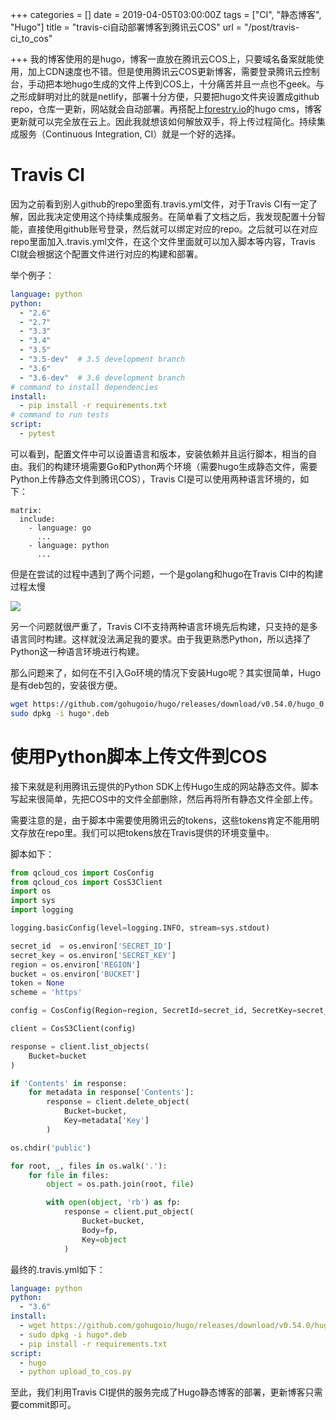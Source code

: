 +++
categories = []
date = 2019-04-05T03:00:00Z
tags = ["CI", "静态博客", "Hugo"]
title = "travis-ci自动部署博客到腾讯云COS"
url = "/post/travis-ci_to_cos"

+++
我的博客使用的是hugo，博客一直放在腾讯云COS上，只要域名备案就能使用，加上CDN速度也不错。但是使用腾讯云COS更新博客，需要登录腾讯云控制台，手动把本地hugo生成的文件上传到COS上，十分痛苦并且一点也不geek。与之形成鲜明对比的就是netlify，部署十分方便，只要把hugo文件夹设置成github repo，仓库一更新，网站就会自动部署。再搭配上[forestry.io](https://forestry.io/)的hugo cms，博客更新就可以完全放在云上。因此我就想该如何解放双手，将上传过程简化。持续集成服务（Continuous Integration, CI）就是一个好的选择。

# Travis CI

因为之前看到别人github的repo里面有.travis.yml文件，对于Travis CI有一定了解，因此我决定使用这个持续集成服务。在简单看了文档之后，我发现配置十分智能，直接使用github账号登录，然后就可以绑定对应的repo。之后就可以在对应repo里面加入.travis.yml文件，在这个文件里面就可以加入脚本等内容，Travis CI就会根据这个配置文件进行对应的构建和部署。

举个例子：

```yaml
language: python
python:
  - "2.6"
  - "2.7"
  - "3.3"
  - "3.4"
  - "3.5"
  - "3.5-dev"  # 3.5 development branch
  - "3.6"
  - "3.6-dev"  # 3.6 development branch
# command to install dependencies
install:
  - pip install -r requirements.txt
# command to run tests
script:
  - pytest
```

可以看到，配置文件中可以设置语言和版本，安装依赖并且运行脚本，相当的自由。我们的构建环境需要Go和Python两个环境（需要hugo生成静态文件，需要Python上传静态文件到腾讯COS），Travis CI是可以使用两种语言环境的，如下：

    matrix:
      include:
        - language: go
          ...
        - language: python
          ...

但是在尝试的过程中遇到了两个问题，一个是golang和hugo在Travis CI中的构建过程太慢

![](/images/go_slow.png)

另一个问题就很严重了，Travis CI不支持两种语言环境先后构建，只支持的是多语言同时构建。这样就没法满足我的要求。由于我更熟悉Python，所以选择了Python这一种语言环境进行构建。

那么问题来了，如何在不引入Go环境的情况下安装Hugo呢？其实很简单，Hugo是有deb包的，安装很方便。

```bash
wget https://github.com/gohugoio/hugo/releases/download/v0.54.0/hugo_0.54.0_Linux-64bit.deb
sudo dpkg -i hugo*.deb
```

# 使用Python脚本上传文件到COS

接下来就是利用腾讯云提供的Python SDK上传Hugo生成的网站静态文件。脚本写起来很简单，先把COS中的文件全部删除，然后再将所有静态文件全部上传。

需要注意的是，由于脚本中需要使用腾讯云的tokens，这些tokens肯定不能用明文存放在repo里。我们可以把tokens放在Travis提供的环境变量中。

脚本如下：

```Python
from qcloud_cos import CosConfig
from qcloud_cos import CosS3Client
import os
import sys
import logging

logging.basicConfig(level=logging.INFO, stream=sys.stdout)

secret_id  = os.environ['SECRET_ID']
secret_key = os.environ['SECRET_KEY']
region = os.environ['REGION']
bucket = os.environ['BUCKET']
token = None
scheme = 'https'

config = CosConfig(Region=region, SecretId=secret_id, SecretKey=secret_key, Token=token, Scheme=scheme)

client = CosS3Client(config)

response = client.list_objects(
    Bucket=bucket
)

if 'Contents' in response:
    for metadata in response['Contents']:
        response = client.delete_object(
            Bucket=bucket,
            Key=metadata['Key']
        )

os.chdir('public')

for root, _, files in os.walk('.'):
    for file in files:
        object = os.path.join(root, file)

        with open(object, 'rb') as fp:
            response = client.put_object(
                Bucket=bucket,
                Body=fp,
                Key=object
            )
```

最终的.travis.yml如下：

```yaml
language: python
python:
  - "3.6"
install:
  - wget https://github.com/gohugoio/hugo/releases/download/v0.54.0/hugo_0.54.0_Linux-64bit.deb
  - sudo dpkg -i hugo*.deb
  - pip install -r requirements.txt
script:
  - hugo
  - python upload_to_cos.py
```

至此，我们利用Travis CI提供的服务完成了Hugo静态博客的部署，更新博客只需要commit即可。